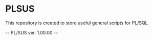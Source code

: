 # PLSUS

This repository is created to store useful general scripts for PL/SQL

-- PL/SUS ver. 1.00.00 --
